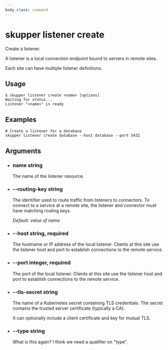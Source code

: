 ```yaml
---
body_class: command
---
```


# skupper listener create

<section>

Create a listener.

A listener is a local connection endpoint bound to servers
in remote sites.


Each site can have multiple listener definitions.

</section>

<section>

## Usage

~~~ shell
$ skupper listener create <name> [options]
Waiting for status...
Listener "<name>" is ready
~~~

</section>

<section>

## Examples

~~~
# Create a listener for a database
skupper listener create database --host database --port 5432
~~~

</section>

<section>

## Arguments

- <h3 id="name">name <span class="argument-info">string</span></h3>

  The name of the listener resource.

- <h3 id="--routing-key">--routing-key <span class="argument-info">string</span></h3>

  The identifier used to route traffic from listeners to
  connectors.  To connect to a service at a remote site, the
  listener and connector must have matching routing keys.

  _Default:_ _value of name_

- <h3 id="--host">--host <span class="argument-info">string, required</span></h3>

  The hostname or IP address of the local listener.  Clients
  at this site use the listener host and port to
  establish connections to the remote service.

- <h3 id="--port">--port <span class="argument-info">integer, required</span></h3>

  The port of the local listener.  Clients at this site use
  the listener host and port to establish connections to
  the remote service.

- <h3 id="--tls-secret">--tls-secret <span class="argument-info">string</span></h3>

  The name of a Kubernetes secret containing TLS
  credentials.  The secret contains the trusted server
  certificate (typically a CA).
  
  It can optionally include a client certificate and key for
  mutual TLS.

- <h3 id="--type">--type <span class="argument-info">string</span></h3>

  What is this again?  I think we need a qualifier on "type".

</section>

